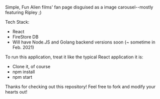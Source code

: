 Simple, Fun Alien films' fan page disguised as a image carousel--mostly featuring Ripley ;)

Tech Stack:

  - React
  - FireStore DB
  - Will have Node.JS and Golang backend versions soon (~ sometime in Feb. 2021)
  
 To run this application, treat it like the typical React application it is:
 
  - Clone it, of course
  - npm install
  - npm start
  
Thanks for checking out this repository! 
Feel free to fork and modify your hearts out!
